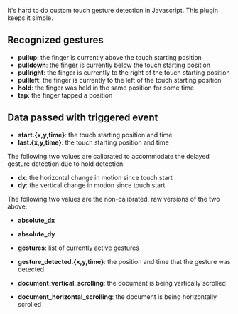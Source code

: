 It's hard to do custom touch gesture detection in Javascript. This plugin keeps it simple.

## Recognized gestures
  * **pullup**: the finger is currently above the touch starting position
  * **pulldown**: the finger is currently below the touch starting position
  * **pullright**: the finger is currently to the right of the touch starting position
  * **pullleft**: the finger is currently to the left of the touch starting position
  * **hold**: the finger was held in the same position for some time
  * **tap**: the finger tapped a position

## Data passed with triggered event
  * **start.{x,y,time}**: the touch starting position and time
  * **last.{x,y,time}**: the touch starting position and time
  
  The following two values are calibrated to accommodate the delayed gesture detection due to hold detection:
  * **dx**: the horizontal change in motion since touch start
  * **dy**: the vertical change in motion since touch start
  
  The following two values are the non-calibrated, raw versions of the two above:
  * **absolute_dx**
  * **absolute_dy**
  
  * **gestures**: list of currently active gestures
  * **gesture_detected.{x,y,time}**: the position and time that the gesture was detected
  * **document_vertical_scrolling**: the document is being vertically scrolled
  * **document_horizontal_scrolling**: the document is being horizontally scrolled
